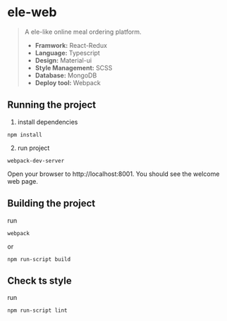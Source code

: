 # ele-web
> A ele-like online meal ordering platform. 
>  + **Framwork:** React-Redux
>  + **Language:** Typescript
>  + **Design:** Material-ui
>  + **Style Management:** SCSS
>  + **Database:** MongoDB
>  + **Deploy tool:** Webpack

## Running the project
1. install dependencies
```
npm install
```
2. run project
```
webpack-dev-server
```
Open your browser to http://localhost:8001. You should see the welcome web page.
## Building the project
run
```
webpack
```
or
```
npm run-script build
```
## Check ts style
run
```
npm run-script lint
```

